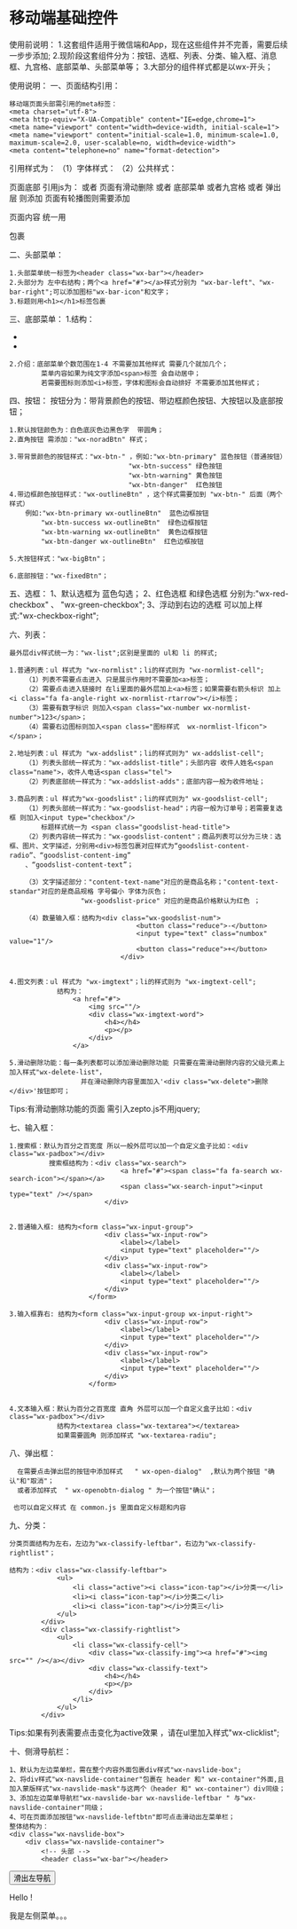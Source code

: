 # 移动端基础控件

使用前说明：
1.这套组件适用于微信端和App，现在这些组件并不完善，需要后续一步步添加;
2.现阶段这套组件分为：按钮、选框、列表、分类、输入框、消息框、九宫格、底部菜单、头部菜单等；
3.大部分的组件样式都是以wx-开头；

使用说明：
一、页面结构引用：

    移动端页面头部需引用的meta标签：
    <meta charset="utf-8">
	<meta http-equiv="X-UA-Compatible" content="IE=edge,chrome=1">
	<meta name="viewport" content="width=device-width, initial-scale=1">
	<meta name="viewport" content="initial-scale=1.0, minimum-scale=1.0, maximum-scale=2.0, user-scalable=no, width=device-width">
	<meta content="telephone=no" name="format-detection">
	
   引用样式为：
     （1）字体样式：<link rel="stylesheet" href="css/font-awesome.min.css" /> 
     （2）公共样式： <link rel="stylesheet" href="css/common.css" />
     
   页面底部 引用js为：
    <script type="text/javascript" src="js/zepto.min.js"></script>或者<script type="text/javascript" src="js/jquery-1.10.1.min.js" ></script>
    <script type="text/javascript" src="js/common.js" ></script>  页面有滑动删除 或者 底部菜单 或者九宫格 或者 弹出层 则添加
	<script type="text/javascript" src="js/swiper.min.js" ></script> 页面有轮播图则需要添加
	
  页面内容 统一用 <div class="wx-container"></div>包裹
	
二、头部菜单：

	1.头部菜单统一标签为<header class="wx-bar"></header>
	2.头部分为 左中右结构；两个<a href="#"></a>样式分别为 "wx-bar-left"、"wx-bar-right";可以添加图标"wx-bar-icon"和文字；
	3.标题则用<h1></h1>标签包裹


三、底部菜单：
	1.结构：
	<div class="wx-botnav">
		<ul>
			<li class="wx-botnav-menu"><a href="#"><i></i><span></span></a></li>
			<li class="wx-botnav-menu"><a href="#"><span></span></a></li>
		</ul>
	</div>

	
	2.介绍：底部菜单个数范围在1-4 不需要加其他样式 需要几个就加几个；
			菜单内容如果为纯文字添加<span>标签 会自动居中；
			若需要图标则添加<i>标签，字体和图标会自动排好 不需要添加其他样式；


四、按钮：
	按钮分为：带背景颜色的按钮、带边框颜色按钮、大按钮以及底部按钮；
	
	1.默认按钮颜色为：白色底灰色边黑色字  带圆角；
	2.直角按钮 需添加："wx-noradBtn" 样式；
	
	3.带背景颜色的按钮样式："wx-btn-" ，例如:"wx-btn-primary" 蓝色按钮（普通按钮）
								  "wx-btn-success" 绿色按钮
								  "wx-btn-warning" 黄色按钮
								  "wx-btn-danger"  红色按钮
	4.带边框颜色按钮样式："wx-outlineBtn" ，这个样式需要加到 "wx-btn-" 后面（两个样式）
		例如:"wx-btn-primary wx-outlineBtn"  蓝色边框按钮
			"wx-btn-success wx-outlineBtn"  绿色边框按钮
			"wx-btn-warning wx-outlineBtn"  黄色边框按钮
			"wx-btn-danger wx-outlineBtn"  红色边框按钮
	
	5.大按钮样式："wx-bigBtn"；
	
	6.底部按钮："wx-fixedBtn"；
	
五、选框：
	1、默认选框为 蓝色勾选；
	2、红色选框 和绿色选框 分别为:"wx-red-checkbox" 、 "wx-green-checkbox";
	3、浮动到右边的选框 可以加上样式:"wx-checkbox-right";


六、列表：
	
	最外层div样式统一为："wx-list";区别是里面的 ul和 li 的样式;
	
	1.普通列表：ul 样式为 "wx-normlist"；li的样式则为 "wx-normlist-cell";
		（1）列表不需要点击进入 只是展示作用时不需要加<a>标签；
		（2）需要点击进入链接时 在li里面的最外层加上<a>标签；如果需要右箭头标识 加上<i class="fa fa-angle-right wx-normlist-rtarrow"></i>标签；
		（3）需要有数字标识 则加入<span class="wx-number wx-normlist-number">123</span>；
		（4）需要右边图标则加入<span class="图标样式  wx-normlist-lficon"></span>；
		
	2.地址列表：ul 样式为 "wx-addslist"；li的样式则为" wx-addslist-cell";
		（1）列表头部统一样式为："wx-addslist-title"；头部内容 收件人姓名<span class="name">，收件人电话<span class="tel">
		（2）列表底部统一样式为："wx-addslist-adds"；底部内容一般为收件地址；
		
	3.商品列表：ul 样式为"wx-goodslist"；li的样式则为" wx-goodslist-cell";
		（1）列表头部统一样式为："wx-goodslist-head"；内容一般为订单号；若需要复选框 则加入<input type="checkbox"/>
			标题样式统一为 <span class="goodslist-head-title">
		（2）列表内容统一样式为："wx-goodslist-content"；商品列表可以分为三块：选框、图片、文字描述，分别用<div>标签包裹对应样式为“goodslist-content-radio”、“goodslist-content-img”
		、“goodslist-content-text”；
		
		（3）文字描述部分："content-text-name"对应的是商品名称；"content-text-standar"对应的是商品规格 字号偏小 字体为灰色； 
					  "wx-goodslist-price" 对应的是商品价格默认为红色 ；	
					  			
		（4）数量输入框：结构为<div class="wx-goodslist-num"> 
									<button class="reduce">-</button>
									<input type="text" class="numbox" value="1"/>
									<button class="reduce">+</button>
								</div>
		
		
	4.图文列表：ul 样式为 "wx-imgtext"；li的样式则为 "wx-imgtext-cell";
				结构为：
					<a href="#">
						<img src=""/>
						<div class="wx-imgtext-word">
							<h4></h4>
							<p></p>
						</div>
					</a>
	
	5.滑动删除功能：每一条列表都可以添加滑动删除功能 只需要在需滑动删除内容的父级元素上加入样式"wx-delete-list"，
				      并在滑动删除内容里面加入'<div class="wx-delete">删除</div>'按钮即可；
				      
Tips:有滑动删除功能的页面 需引入zepto.js不用jquery;

	
	
七、输入框：

	1.搜索框：默认为百分之百宽度 所以一般外层可以加一个自定义盒子比如：<div class="wx-padbox"></div>
			  搜索框结构为：<div class="wx-search">
								<a href="#"><span class="fa fa-search wx-search-icon"></span></a>
								<span class="wx-search-input"><input type="text" /></span>
							</div>

	
	2.普通输入框: 结构为<form class="wx-input-group">
							<div class="wx-input-row">
								<label></label>
								<input type="text" placeholder=""/>
							</div>
							<div class="wx-input-row">
								<label></label>
								<input type="text" placeholder=""/>
							</div>
						</form>

	3.输入框靠右: 结构为<form class="wx-input-group wx-input-right">
							<div class="wx-input-row">
								<label></label>
								<input type="text" placeholder=""/>
							</div>
							<div class="wx-input-row">
								<label></label>
								<input type="text" placeholder=""/>
							</div>
						</form>


	4.文本输入框：默认为百分之百宽度 直角 外层可以加一个自定义盒子比如：<div class="wx-padbox"></div>
				结构为<textarea class="wx-textarea"></textarea>
				如果需要圆角 则添加样式 "wx-textarea-radiu";
	
八、弹出框：	
	
	  在需要点击弹出层的按钮中添加样式   " wx-open-dialog"  ,默认为两个按钮 "确认"和"取消"；
	  或者添加样式  " wx-openobtn-dialog " 为一个按钮"确认"；
	 
	 也可以自定义样式 在 common.js 里面自定义标题和内容
    


九、分类：

	分类页面结构为左右，左边为"wx-classify-leftbar"，右边为"wx-classify-rightlist"；
	
	结构为：<div class="wx-classify-leftbar">
				<ul>
					<li class="active"><i class="icon-tap"></i>分类一</li>
					<li><i class="icon-tap"></i>分类二</li>
					<li><i class="icon-tap"></i>分类三</li>
				</ul>
			</div>
			<div class="wx-classify-rightlist">
            	<ul>
	            	<li class="wx-classify-cell">
	            		<div class="wx-classify-img"><a href="#"><img src="" /></a></div>
	            		<div class="wx-classify-text">
	            			<h4></h4>
	            			<p></p>
	            		</div>
	            	</li>
				</ul>
			</div>






Tips:如果有列表需要点击变化为active效果 ，请在ul里加入样式"wx-clicklist";


十、侧滑导航栏：
	 
	1、默认为左边菜单栏，需在整个内容外面包裹div样式"wx-navslide-box";
	2、将div样式"wx-navslide-container"包裹在 header 和" wx-container"外面,且加入蒙版样式"wx-navslide-mask"与这两个（header 和" wx-container"）div同级；
	3、添加左边菜单导航栏"wx-navslide-bar wx-navslide-leftbar " 与"wx-navslide-container"同级；
	4、可在页面添加按钮"wx-navslide-leftbtn"即可点击滑动出左菜单栏；
	整体结构为：
	<div class="wx-navslide-box">
		<div class="wx-navslide-container">
			<!-- 头部 -->
			<header class="wx-bar"></header>		
<!-- 内容 -->
<div class="wx-container">
<button class="wx-navslide-leftbtn">滑出左导航</button>
</div>
<!--蒙版-->
<div class="wx-navslide-mask"></div>
</div>
<!-- 左侧菜单 -->
<div class="wx-navslide-bar wx-navslide-leftbar ">
	<p class="wx-title">Hello !</p><p class="wx-title">我是左侧菜单。。。</p>
</div>
</div>
